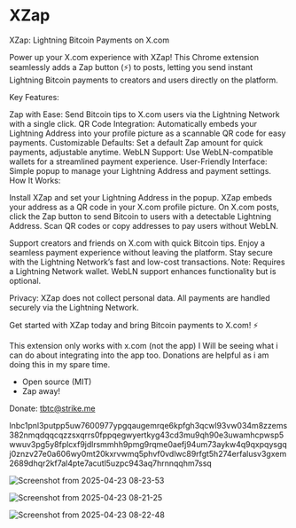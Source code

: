 # XZap

XZap: Lightning Bitcoin Payments on X.com

Power up your X.com experience with XZap! This Chrome extension seamlessly adds a Zap button (⚡) to posts, letting you send instant Lightning Bitcoin payments to creators and users directly on the platform.

Key Features:

Zap with Ease: Send Bitcoin tips to X.com users via the Lightning Network with a single click.
QR Code Integration: Automatically embeds your Lightning Address into your profile picture as a scannable QR code for easy payments.
Customizable Defaults: Set a default Zap amount for quick payments, adjustable anytime.
WebLN Support: Use WebLN-compatible wallets for a streamlined payment experience.
User-Friendly Interface: Simple popup to manage your Lightning Address and payment settings.
How It Works:

Install XZap and set your Lightning Address in the popup.
XZap embeds your address as a QR code in your X.com profile picture.
On X.com posts, click the Zap button to send Bitcoin to users with a detectable Lightning Address.
Scan QR codes or copy addresses to pay users without WebLN.

Support creators and friends on X.com with quick Bitcoin tips.
Enjoy a seamless payment experience without leaving the platform.
Stay secure with the Lightning Network’s fast and low-cost transactions.
Note: Requires a Lightning Network wallet. WebLN support enhances functionality but is optional.

Privacy: XZap does not collect personal data. All payments are handled securely via the Lightning Network.

Get started with XZap today and bring Bitcoin payments to X.com! ⚡


This extension only works with x.com (not the app) I Will be seeing what i can do about integrating into the app too. Donations are helpful as i am doing this in my spare time. 

- Open source (MIT)
- Zap away!


Donate:
tbtc@strike.me

lnbc1pnl3putpp5uw7600977ypgqaugemrqe6kpfgh3qcwl93vw034m8zzems382nmqdqqcqzzsxqrrs0fppqegwyertkyg43cd3mu9qh90e3uwamhcpwsp5wwuv3pg5y8fplcxf9jdlrsmmhh9pmg9rqme0aefj94um73aykw4q9qxpqysgqj0znzv27e0a606wy0mt20kxrvwmq5phvf0vdlwc89rfgt5h274erfalusv3gxem2689dhqr2kf7al4pte7acutl5uzpc943aq7hrnnqqhm7ssq


![Screenshot from 2025-04-23 08-23-53](https://github.com/user-attachments/assets/ea2309cd-d122-4e8c-ab2c-fc03377600ee)

![Screenshot from 2025-04-23 08-21-25](https://github.com/user-attachments/assets/777b9491-5349-4b95-bb95-e2c8ae478115)

![Screenshot from 2025-04-23 08-22-48](https://github.com/user-attachments/assets/e5ebeb7e-5657-4396-a452-3a12efb65b4d)
